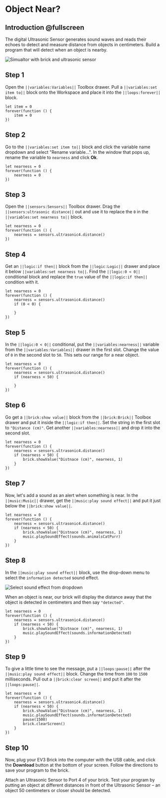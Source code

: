 # Object Near?

## Introduction @fullscreen

The digital Ultrasonic Sensor generates sound waves and reads their echoes to detect and measure distance from objects in centimeters. Build a program that will detect when an object is nearby.

![Simualtor with brick and ultrasonic sensor](/static/tutorials/object-near/ultrasonic-near.gif)

## Step 1

Open the ``||variables:Variables||`` Toolbox drawer. Pull a ``||variables:set item to||`` block onto the Workspace and place it into the ``||loops:forever||`` block.

```blocks
let item = 0
forever(function () {
    item = 0
})
```

## Step 2

Go to the ``||variables:set item to||`` block and click the variable name dropdown and select "Rename variable...". In the window that pops up, rename the variable to ``nearness`` and click **Ok**.

```blocks
let nearness = 0
forever(function () {
    nearness = 0
})
```

## Step 3

Open the ``||sensors:Sensors||`` Toolbox drawer. Drag the ``||sensors:ultrasonic distance||`` out and use it to replace the `0` in the ``||variables:set nearness to||`` block. 

```blocks
let nearness = 0
forever(function () {
    nearness = sensors.ultrasonic4.distance()
})
```

## Step 4

Get an ``||logic:if then||`` block from the ``||logic:Logic||`` drawer and place it below ``||variables:set nearness to||``. Find the ``||logic:0 < 0||`` conditional block and replace the ``true`` value of the ``||logic:if then||`` condition with it.

```blocks
let nearness = 0
forever(function () {
    nearness = sensors.ultrasonic4.distance()
    if (0 < 0) {

    }
})
```

## Step 5

In the ``||logic:0 < 0||`` conditional, put the ``||variables:nearness||`` variable from the ``||variables:Variables||`` drawer in the first slot. Change the value of `0` in the second slot to `50`. This sets our range for a near object.

```blocks
let nearness = 0
forever(function () {
    nearness = sensors.ultrasonic4.distance()
    if (nearness < 50) {

    }
})
```

## Step 6

Go get a ``||brick:show value||`` block from the ``||brick:Brick||`` Toolbox drawer and put it  inside the ``||logic:if then||``. Set the string in the first slot to `"Distance (cm)"`. Get another ``||variables:nearness||`` and drop it into the second slot.

```blocks
let nearness = 0
forever(function () {
    nearness = sensors.ultrasonic4.distance()
    if (nearness < 50) {
        brick.showValue("Distnace (cm)", nearness, 1)
    }
})
```

## Step 7

Now, let's add a sound as an alert when something is near. In the ``||music:Music||`` drawer, get the ``||music:play sound effect||`` and put it just below the ``||brick:show value||``.

```blocks
let nearness = 0
forever(function () {
    nearness = sensors.ultrasonic4.distance()
    if (nearness < 50) {
        brick.showValue("Distnace (cm)", nearness, 1)
        music.playSoundEffect(sounds.animalsCatPurr)
    }
})
```

## Step 8

In the ``||music:play sound effect||`` block, use the drop-down menu to select the ``information detected`` sound effect. 

![Select sound effect from dropdown](/static/tutorials/object-near/play-sound-effect-dropdown.png)

When an object is near, our brick will display the distance away that the object is detected in centimeters and then say `"detected"`.

```blocks
let nearness = 0
forever(function () {
    nearness = sensors.ultrasonic4.distance()
    if (nearness < 50) {
        brick.showValue("Distnace (cm)", nearness, 1)
        music.playSoundEffect(sounds.informationDetected)
    }
})
```

## Step 9

To give a little time to see the message, put a ``||loops:pause||`` after the ``||music:play sound effect||`` block. Change the time from `100` to `1500` milliseconds. Pull out a ``||brick:clear screen||`` and put it after the ``||loops:pause||``.

```blocks
let nearness = 0
forever(function () {
    nearness = sensors.ultrasonic4.distance()
    if (nearness < 50) {
        brick.showValue("Distnace (cm)", nearness, 1)
        music.playSoundEffect(sounds.informationDetected)
        pause(1500)
        brick.clearScreen()
    }
})
```

## Step 10

Now, plug your EV3 Brick into the computer with the USB cable, and click the **Download** button at the bottom of your screen. Follow the directions to save your program to the brick.

Attach an Ultrasonic Sensor to Port 4 of your brick. Test your program by putting an object at different distances in front of the Ultrasonic Sensor – an object 50 centimeters or closer should be detected. 
